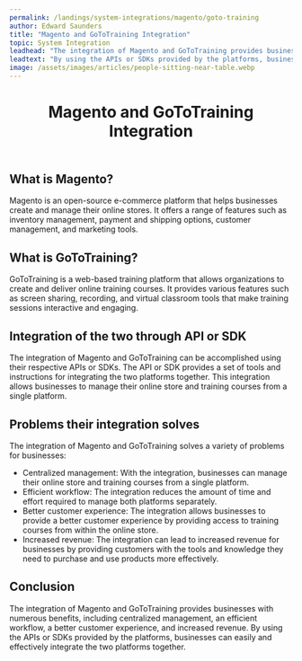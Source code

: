 ```yaml
---
permalink: /landings/system-integrations/magento/goto-training
author: Edward Saunders
title: "Magento and GoToTraining Integration"
topic: System Integration
leadhead: "The integration of Magento and GoToTraining provides businesses with numerous benefits, including centralized management, an efficient workflow, a better customer experience, and increased revenue"
leadtext: "By using the APIs or SDKs provided by the platforms, businesses can easily and effectively integrate the two platforms together."
image: /assets/images/articles/people-sitting-near-table.webp
---
```

<div class="arttext">	<header>
		<h1>Magento and GoToTraining Integration</h1>
	</header>
	<main>
		<section>
			<h2>What is Magento?</h2>
			<p>Magento is an open-source e-commerce platform that helps businesses create and manage their online stores. It offers a range of features such as inventory management, payment and shipping options, customer management, and marketing tools.</p>
		</section>
		<section>
			<h2>What is GoToTraining?</h2>
			<p>GoToTraining is a web-based training platform that allows organizations to create and deliver online training courses. It provides various features such as screen sharing, recording, and virtual classroom tools that make training sessions interactive and engaging.</p>
		</section>
		<section>
			<h2>Integration of the two through API or SDK</h2>
			<p>The integration of Magento and GoToTraining can be accomplished using their respective APIs or SDKs. The API or SDK provides a set of tools and instructions for integrating the two platforms together. This integration allows businesses to manage their online store and training courses from a single platform.</p>
		</section>
		<section>
			<h2>Problems their integration solves</h2>
			<p>The integration of Magento and GoToTraining solves a variety of problems for businesses:</p>
			<ul>
				<li>Centralized management: With the integration, businesses can manage their online store and training courses from a single platform.</li>
				<li>Efficient workflow: The integration reduces the amount of time and effort required to manage both platforms separately.</li>
				<li>Better customer experience: The integration allows businesses to provide a better customer experience by providing access to training courses from within the online store.</li>
				<li>Increased revenue: The integration can lead to increased revenue for businesses by providing customers with the tools and knowledge they need to purchase and use products more effectively.</li>
			</ul>
		</section>
		<section>
			<h2>Conclusion</h2>
			<p>The integration of Magento and GoToTraining provides businesses with numerous benefits, including centralized management, an efficient workflow, a better customer experience, and increased revenue. By using the APIs or SDKs provided by the platforms, businesses can easily and effectively integrate the two platforms together.</p>
		</section>
	</main>
</div>